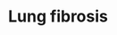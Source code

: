 ---
annotations:
- id: DOID:3770
  type: Disease Ontology
  value: pulmonary fibrosis
- id: PW:0001308
  parent: disease pathway
  type: Pathway Ontology
  value: respiratory system disease pathway
authors:
- Fehrhart
- Khanspers
- MaintBot
- Penny
- Mkutmon
- Jmelius
- Egonw
- Laurent
citedin:
- link: PMC8545325
  title: 'TimiRGeN: R/Bioconductor package for time series microRNA–mRNA integration
    and analysis (2021)'
- link: 10.1093/toxsci/kfx252
  title: A Data Fusion Pipeline for Generating and Enriching Adverse Outcome Pathway
    Descriptions
communities:
- AOP
description: (Nanoparticle) induced lung fibrosis pathway. Note! Mouse homologues
  for SERPINA1 and SFTPA2 are missing and the pathway currently contains the human
  equivalents. Other users are encouraged to add this information when available.
last-edited: 2020-12-17
organisms:
- Mus musculus
redirect_from:
- /index.php/Pathway:WP3632
- /instance/WP3632
- /instance/WP3632_r114011
revision: r114011
schema-jsonld:
- '@context': https://schema.org/
  '@id': https://wikipathways.github.io/pathways/WP3632.html
  '@type': Dataset
  creator:
    '@type': Organization
    name: WikiPathways
  description: (Nanoparticle) induced lung fibrosis pathway. Note! Mouse homologues
    for SERPINA1 and SFTPA2 are missing and the pathway currently contains the human
    equivalents. Other users are encouraged to add this information when available.
  keywords:
  - Atp11a
  - Bmp7
  - Calca
  - Ccl11
  - 'Ccl2 '
  - Ccl3
  - Ccl4
  - Ccl5
  - Ccr2
  - 'Ccr3 '
  - Cebpb
  - Cma1
  - 'Csf2 '
  - 'Csf3 '
  - Ctgf
  - Cxcl15
  - 'Cxcl2 '
  - Cysltr2
  - Dpp9
  - Dsp
  - Edn1
  - 'Egf '
  - Elmod2
  - Eln
  - Fam13a
  - Fgf1
  - Fgf2
  - Fgf7
  - Grem1
  - Hgf
  - 'Hmox1 '
  - 'Igf1 '
  - Il12b
  - Il13
  - Il1b
  - Il4
  - Il5
  - Il6
  - Mecp2
  - 'Mmp2 '
  - Mmp9
  - Mt2
  - Muc5b
  - Nfe2l2
  - Obfc1
  - Parn
  - 'Pdgfa '
  - 'Pdgfb '
  - Plau
  - Ptx3
  - Rtel1
  - SERPINA1
  - SFTPA2
  - Sftpa1
  - Sftpc
  - 'Skil '
  - 'Smad7 '
  - Spp1
  - Terc
  - Tert
  - Tgfa
  - Tgfb1
  - 'Timp1 '
  - Tnf
  license: CC0
  name: Lung fibrosis
seo: CreativeWork
title: Lung fibrosis
wpid: WP3632
---